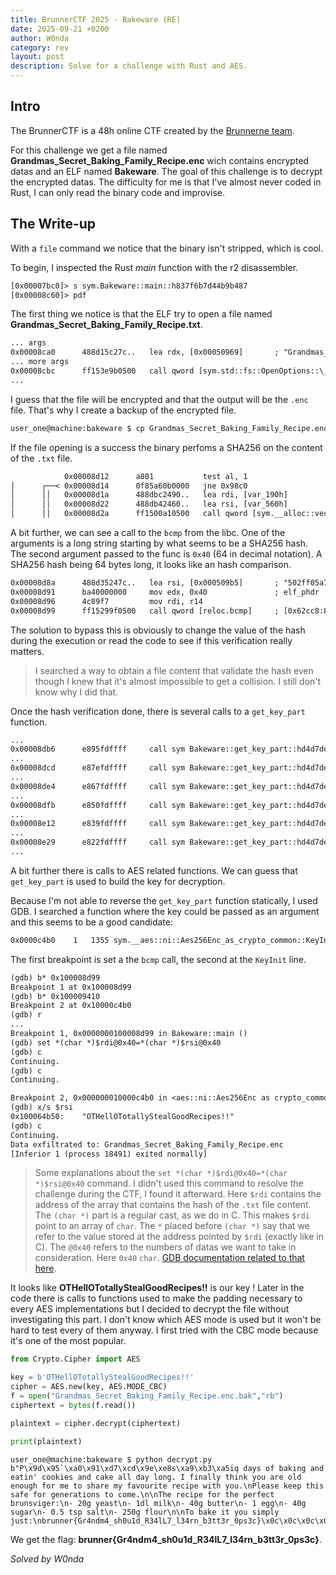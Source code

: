 ```yaml
---
title: BrunnerCTF 2025 - Bakeware (RE)
date: 2025-09-21 +0200
author: W0nda
category: rev
layout: post
description: Solve for a challenge with Rust and AES.
---
```


## Intro

The BrunnerCTF is a 48h online CTF created by the [Brunnerne team](https://brunnerne.dk/).

For this challenge we get a file named **Grandmas_Secret_Baking_Family_Recipe.enc** wich contains encrypted datas and an ELF named **Bakeware**.
The goal of this challenge is to decrypt the encrypted datas.
The difficulty for me is that I've almost never coded in Rust, I can only read the binary code and improvise.

## The Write-up

With a `file` command we notice that the binary isn't stripped, which is cool.

To begin, I inspected the Rust *main* function with the r2 disassembler.

```txt
[0x00007bc0]> s sym.Bakeware::main::h837f6b7d44b9b487
[0x00008c60]> pdf
```

The first thing we notice is that the ELF try to open a file named **Grandmas_Secret_Baking_Family_Recipe.txt**.

```txt
... args
0x00008ca0      488d15c27c..   lea rdx, [0x00050969]       ; "Grandmas_Secret_Baking_Family_Recipe.txtFile not found. Nothing to steal
... more args
0x00008cbc      ff153e9b0500   call qword [sym.std::fs::OpenOptions::\_open::hce0f5e8979d4b5a1]
...
```

I guess that the file will be encrypted and that the output will be the `.enc` file. That's why I create a backup
of the encrypted file.

```txt
user_one@machine:bakeware $ cp Grandmas_Secret_Baking_Family_Recipe.enc Grandmas_Secret_Baking_Family_Recipe.enc.bak
```

If the file opening is a success the binary perfoms a SHA256 on the content of the `.txt` file.

```txt
            0x00008d12      a801           test al, 1
│      ┌──< 0x00008d14      0f85a60b0000   jne 0x98c0
│      ││   0x00008d1a      488dbc2490..   lea rdi, [var_190h]
│      ││   0x00008d22      488db42460..   lea rsi, [var_560h]
│      ││   0x00008d2a      ff1500a10500   call qword [sym.__alloc::vec::Vec_u8__as_sha256::Sha256Digest_::digest::h94a9f04017ae2932]
```

A bit further, we can see a call to the `bcmp` from the libc. One of the arguments is a long string starting by what seems to be a SHA256 hash.
The second argument passed to the func is `0x40` (64 in decimal notation). A SHA256 hash being 64 bytes long, it looks like an hash comparison.

```txt
0x00008d8a      488d35247c..   lea rsi, [0x000509b5]       ; "502ff05a7b51b76e740b19cc4957ad118897a25becbb87fcb662a14b2e56a5d9Sec..."
0x00008d91      ba40000000     mov edx, 0x40               ; elf_phdr
0x00008d96      4c89f7         mov rdi, r14
0x00008d99      ff15299f0500   call qword [reloc.bcmp]     ; [0x62cc8:8]=0
```

The solution to bypass this is obviously to change the value of the hash during the execution or read the code to see if
this verification really matters.

> I searched a way to obtain a file content that validate the hash even though I knew that it's almost impossible to get a collision.
> I still don't know why I did that.

Once the hash verification done, there is several calls to a `get_key_part` function.

```txt
...
0x00008db6      e895fdffff     call sym Bakeware::get_key_part::hd4d7de7168456fd6
...
0x00008dcd      e87efdffff     call sym Bakeware::get_key_part::hd4d7de7168456fd6
...
0x00008de4      e867fdffff     call sym Bakeware::get_key_part::hd4d7de7168456fd6
...
0x00008dfb      e850fdffff     call sym Bakeware::get_key_part::hd4d7de7168456fd6
...
0x00008e12      e839fdffff     call sym Bakeware::get_key_part::hd4d7de7168456fd6
...
0x00008e29      e822fdffff     call sym Bakeware::get_key_part::hd4d7de7168456fd6
...
```

A bit further there is calls to AES related functions. We can guess that `get_key_part` is used to build
the key for decryption.

Because I'm not able to reverse the `get_key_part` function statically, I used GDB.
I searched a function where the key could be passed as an argument and this seems to be a good candidate:

```txt
0x0000c4b0    1   1355 sym.__aes::ni::Aes256Enc_as_crypto_common::KeyInit_::new::haaa3a7e26e4efd28 
```

The first breakpoint is set a the `bcmp` call, the second at the `KeyInit` line.

```txt
(gdb) b* 0x100008d99
Breakpoint 1 at 0x100008d99
(gdb) b* 0x100009410
Breakpoint 2 at 0x10000c4b0
(gdb) r
...
Breakpoint 1, 0x0000000100008d99 in Bakeware::main ()
(gdb) set *(char *)$rdi@0x40=*(char *)$rsi@0x40
(gdb) c
Continuing.
(gdb) c
Continuing.

Breakpoint 2, 0x000000010000c4b0 in <aes::ni::Aes256Enc as crypto_common::KeyInit>::new ()
(gdb) x/s $rsi
0x100064b50:    "OTHellOTotallyStealGoodRecipes!!"
(gdb) c
Continuing.
Data exfiltrated to: Grandmas_Secret_Baking_Family_Recipe.enc
[Inferior 1 (process 18491) exited normally]
```

> Some explanations about the `set *(char *)$rdi@0x40=*(char *)$rsi@0x40` command.
> I didn't used this command to resolve the challenge during the CTF, I found it afterward.
> Here `$rdi` contains the address of the array that contains the hash of the `.txt` file content.
> The `(char *)` part is a regular cast, as we do in C. This makes `$rdi` point to an array of `char`.
> The `*` placed before `(char *)` say that we refer to the value stored at the address pointed by `$rdi` (exactly like in C).
> The `@0x40` refers to the numbers of datas we want to take in consideration. Here `0x40` `char`.
> [GDB documentation related to that here](https://sourceware.org/gdb/current/onlinedocs/gdb.html/Arrays.html).

It looks like **OTHellOTotallyStealGoodRecipes!!** is our key ! Later in the code there is calls to functions used
to make the padding necessary to every AES implementations but I decided to decrypt the file without investigating this part.
I don't know which AES mode is used but it won't be hard to test every of them anyway. I first tried with the CBC mode because
it's one of the most popular.

```py
from Crypto.Cipher import AES

key = b'OTHellOTotallyStealGoodRecipes!!'
cipher = AES.new(key, AES.MODE_CBC)
f = open("Grandmas_Secret_Baking_Family_Recipe.enc.bak","rb")
ciphertext = bytes(f.read())

plaintext = cipher.decrypt(ciphertext)

print(plaintext)
```

```
user_one@machine:bakeware $ python decrypt.py
b"P\x9d\x95`\xa0\x91\xd7\xcd\x9e\xe8s\xa9\xb3\xa5iq days of baking and eatin' cookies and cake all day long. I finally think you are old enough for me to share my favourite recipe with you.\nPlease keep this safe for generations to come.\n\nThe recipe for the perfect brunsviger:\n- 20g yeast\n- 1dl milk\n- 40g butter\n- 1 egg\n- 40g sugar\n- 0.5 tsp salt\n- 250g flour\n\nTo bake it you simply just:\nbrunner{Gr4ndm4_sh0u1d_R34lL7_l34rn_b3tt3r_0ps3c}\x0c\x0c\x0c\x0c\x0c\x0c\x0c\x0c\x0c\x0c\x0c\x0c"
```

We get the flag: **brunner{Gr4ndm4_sh0u1d_R34lL7_l34rn_b3tt3r_0ps3c}**.

<i>Solved by <span class="goodwill">W0nda</span></i>
